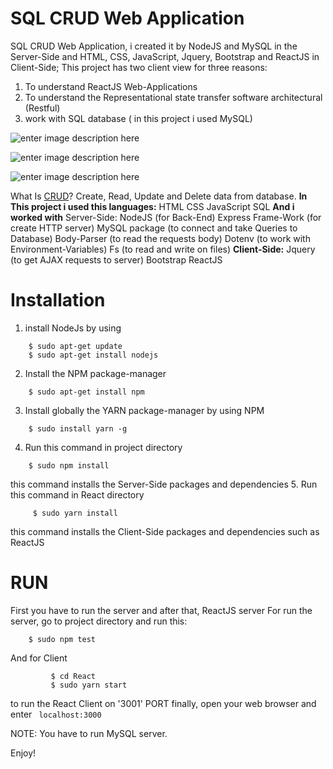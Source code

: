 # **SQL CRUD Web Application**
SQL CRUD Web Application, i created it by NodeJS and MySQL in the Server-Side and HTML, CSS, JavaScript, Jquery, Bootstrap and ReactJS in Client-Side; This project has two client view for three reasons:
1. To understand  ReactJS Web-Applications 
2. To understand the Representational state transfer software architectural (Restful) 
3. work with SQL database ( in this project i used MySQL)

![enter image description here](https://lh3.googleusercontent.com/YM8fUO6GILbVTDW10UCRJsmlbYhnHM9uKH5wypb_536x-FLnHPPby-QyOEwWd2NxI9RaIfzzzCk)

![enter image description here](https://lh3.googleusercontent.com/We2RJKRe4rImM7NxjSZgoW15momruX1o_EFosV_9tM2HrGbS4nuN6bpQmC0Nrwp5MC85wHrkkCk)


![enter image description here](https://lh3.googleusercontent.com/m3fH7Okb0HlXcaqa52MhkNyE0UQ5-nmvxSnaIESTME0xwLiXOzlv4-eF_MLXrsgQQrHo7kOC3Eo) 

What Is [CRUD](https://en.wikipedia.org/wiki/Create,_read,_update_and_delete)?
 Create, Read, Update and Delete data from database.
**In This project i used this languages:**
HTML
CSS
JavaScript
SQL 
**And i worked with** 
Server-Side:
NodeJS (for Back-End)
Express Frame-Work (for create HTTP server)
MySQL package (to connect and take Queries to Database)
Body-Parser (to read the requests body)
Dotenv (to work with Environment-Variables)
Fs (to read and write on files)
**Client-Side:**
Jquery (to get AJAX requests to server)
Bootstrap 
ReactJS 
 

# Installation
1. install NodeJs by using 
```
	$ sudo apt-get update
	$ sudo apt-get install nodejs
```
2. Install the NPM package-manager
```
	$ sudo apt-get install npm
```
3. Install globally the YARN package-manager by using NPM
```
	$ sudo install yarn -g
```
4. Run this command in project directory
```
	$ sudo npm install
```
this command installs the Server-Side packages and dependencies 
5. Run this command in React directory
```
	 $ sudo yarn install
```
this command installs the Client-Side  packages and dependencies such as ReactJS


# RUN
First  you have to run the server and after that, ReactJS server
For run the server, go to project directory and run this:
```
	$ sudo npm test
  ```
  And for Client
```
		 $ cd React
		 $ sudo yarn start
```
to run the React Client on '3001' PORT
finally, open your web browser and enter ``` localhost:3000```

NOTE: You have to run MySQL server.

Enjoy!
